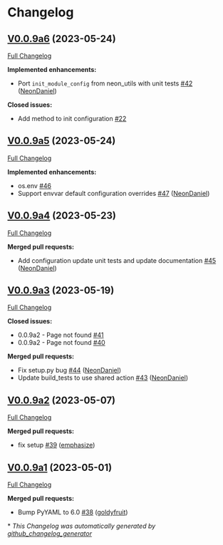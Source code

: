# Changelog

## [V0.0.9a6](https://github.com/OpenVoiceOS/ovos-config/tree/V0.0.9a6) (2023-05-24)

[Full Changelog](https://github.com/OpenVoiceOS/ovos-config/compare/V0.0.9a5...V0.0.9a6)

**Implemented enhancements:**

- Port `init_module_config` from neon\_utils with unit tests [\#42](https://github.com/OpenVoiceOS/ovos-config/pull/42) ([NeonDaniel](https://github.com/NeonDaniel))

**Closed issues:**

- Add method to init configuration [\#22](https://github.com/OpenVoiceOS/ovos-config/issues/22)

## [V0.0.9a5](https://github.com/OpenVoiceOS/ovos-config/tree/V0.0.9a5) (2023-05-24)

[Full Changelog](https://github.com/OpenVoiceOS/ovos-config/compare/V0.0.9a4...V0.0.9a5)

**Implemented enhancements:**

- os.env [\#46](https://github.com/OpenVoiceOS/ovos-config/issues/46)
- Support envvar default configuration overrides [\#47](https://github.com/OpenVoiceOS/ovos-config/pull/47) ([NeonDaniel](https://github.com/NeonDaniel))

## [V0.0.9a4](https://github.com/OpenVoiceOS/ovos-config/tree/V0.0.9a4) (2023-05-23)

[Full Changelog](https://github.com/OpenVoiceOS/ovos-config/compare/V0.0.9a3...V0.0.9a4)

**Merged pull requests:**

- Add configuration update unit tests and update documentation [\#45](https://github.com/OpenVoiceOS/ovos-config/pull/45) ([NeonDaniel](https://github.com/NeonDaniel))

## [V0.0.9a3](https://github.com/OpenVoiceOS/ovos-config/tree/V0.0.9a3) (2023-05-19)

[Full Changelog](https://github.com/OpenVoiceOS/ovos-config/compare/V0.0.9a2...V0.0.9a3)

**Closed issues:**

- 0.0.9a2 - Page not found [\#41](https://github.com/OpenVoiceOS/ovos-config/issues/41)
- 0.0.9a2 - Page not found [\#40](https://github.com/OpenVoiceOS/ovos-config/issues/40)

**Merged pull requests:**

- Fix setup.py bug [\#44](https://github.com/OpenVoiceOS/ovos-config/pull/44) ([NeonDaniel](https://github.com/NeonDaniel))
- Update build\_tests to use shared action [\#43](https://github.com/OpenVoiceOS/ovos-config/pull/43) ([NeonDaniel](https://github.com/NeonDaniel))

## [V0.0.9a2](https://github.com/OpenVoiceOS/ovos-config/tree/V0.0.9a2) (2023-05-07)

[Full Changelog](https://github.com/OpenVoiceOS/ovos-config/compare/V0.0.9a1...V0.0.9a2)

**Merged pull requests:**

- fix setup [\#39](https://github.com/OpenVoiceOS/ovos-config/pull/39) ([emphasize](https://github.com/emphasize))

## [V0.0.9a1](https://github.com/OpenVoiceOS/ovos-config/tree/V0.0.9a1) (2023-05-01)

[Full Changelog](https://github.com/OpenVoiceOS/ovos-config/compare/V0.0.8...V0.0.9a1)

**Merged pull requests:**

- Bump PyYAML to 6.0 [\#38](https://github.com/OpenVoiceOS/ovos-config/pull/38) ([goldyfruit](https://github.com/goldyfruit))



\* *This Changelog was automatically generated by [github_changelog_generator](https://github.com/github-changelog-generator/github-changelog-generator)*
